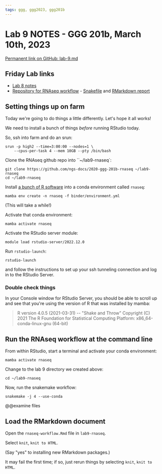 ```yaml
---
tags: ggg, ggg2023, ggg201b
---
```


# Lab 9 NOTES - GGG 201b, March 10th, 2023

[Permanent link on GitHub: lab-9.md](https://github.com/ngs-docs/2023-ggg-201b-lab/blob/main/lab-9.md)

## Friday Lab links

* [Lab 8 notes](https://hackmd.io/Qk0fJEMMRZ-tZUZ8Wh25wg?view)
* [Repository for RNAseq workflow](https://github.com/ngs-docs/2020-ggg-201b-rnaseq) - [Snakefile](https://github.com/ngs-docs/2020-ggg-201b-rnaseq/blob/latest/Snakefile) and [RMarkdown report](https://github.com/ngs-docs/2020-ggg-201b-rnaseq/blob/latest/rnaseq-workflow.pdf)

## Setting things up on farm

Today we're going to do things a little differently. Let's hope it all works!

We need to install a bunch of things _before_ running RStudio today.

So, ssh into farm and do an srun:
```
srun -p high2 --time=3:00:00 --nodes=1 \
    --cpus-per-task 4 --mem 10GB --pty /bin/bash
```

Clone the RNAseq github repo into ``~/lab9-rnaseq`:
```
git clone https://github.com/ngs-docs/2020-ggg-201b-rnaseq ~/lab9-rnaseq
cd ~/lab9-rnaseq
```

Install [a bunch of R software](https://github.com/ngs-docs/2020-ggg-201b-rnaseq/blob/latest/binder/environment.yml) into a conda environment called `rnaseq`:
```
mamba env create -n rnaseq -f binder/environment.yml
```
(This will take a while!)

Activate that conda environment:
```
mamba activate rnaseq
```

Activate the RStudio server module:
```
module load rstudio-server/2022.12.0
```

Run `rstudio-launch`:
```
rstudio-launch
```

and follow the instructions to set up your ssh tunneling connection and log in to the RStudio Server.

### Double check things

In your Console window for RStudio Server, you should be able to scroll up and see that you're using the version of R that was installed by mamba:

>R version 4.0.5 (2021-03-31) -- "Shake and Throw"
Copyright (C) 2021 The R Foundation for Statistical Computing
Platform: x86_64-conda-linux-gnu (64-bit)

## Run the RNAseq workflow at the command line

From within RStudio, start a terminal and activate your conda environment:
```
mamba activate rnaseq
```

Change to the lab 9 directory we created above:
```
cd ~/lab9-rnaseq
```

Now, run the snakemake workflow:
```
snakemake -j 4 --use-conda
```

@@examine files

## Load the RMarkdown document

Open the `rnaseq-workflow.Rmd` file in `lab9-rnaseq`.

Select `knit`, `knit to HTML`.

(Say "yes" to installing new RMarkdown packages.)

It may fail the first time; if so, just rerun things by selecting `knit`, `knit to HTML`.




